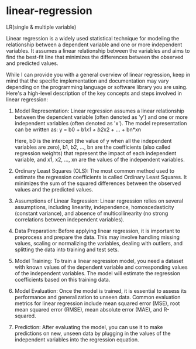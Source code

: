 # linear-regression
LR(single &amp; multiple variable)

Linear regression is a widely used statistical technique for modeling the relationship between a dependent variable and one or more independent variables. It assumes a linear relationship between the variables and aims to find the best-fit line that minimizes the differences between the observed and predicted values.

While I can provide you with a general overview of linear regression, keep in mind that the specific implementation and documentation may vary depending on the programming language or software library you are using. Here's a high-level description of the key concepts and steps involved in linear regression:

1. Model Representation:
   Linear regression assumes a linear relationship between the dependent variable (often denoted as 'y') and one or more independent variables (often denoted as 'x'). The model representation can be written as:
   y = b0 + b1*x1 + b2*x2 + ... + bn*xn

   Here, b0 is the intercept (the value of y when all the independent variables are zero), b1, b2, ..., bn are the coefficients (also called regression weights) that represent the impact of each independent variable, and x1, x2, ..., xn are the values of the independent variables.

2. Ordinary Least Squares (OLS):
   The most common method used to estimate the regression coefficients is called Ordinary Least Squares. It minimizes the sum of the squared differences between the observed values and the predicted values.

3. Assumptions of Linear Regression:
   Linear regression relies on several assumptions, including linearity, independence, homoscedasticity (constant variance), and absence of multicollinearity (no strong correlations between independent variables).

4. Data Preparation:
   Before applying linear regression, it is important to preprocess and prepare the data. This may involve handling missing values, scaling or normalizing the variables, dealing with outliers, and splitting the data into training and test sets.

5. Model Training:
   To train a linear regression model, you need a dataset with known values of the dependent variable and corresponding values of the independent variables. The model will estimate the regression coefficients based on this training data.

6. Model Evaluation:
   Once the model is trained, it is essential to assess its performance and generalization to unseen data. Common evaluation metrics for linear regression include mean squared error (MSE), root mean squared error (RMSE), mean absolute error (MAE), and R-squared.

7. Prediction:
   After evaluating the model, you can use it to make predictions on new, unseen data by plugging in the values of the independent variables into the regression equation.
